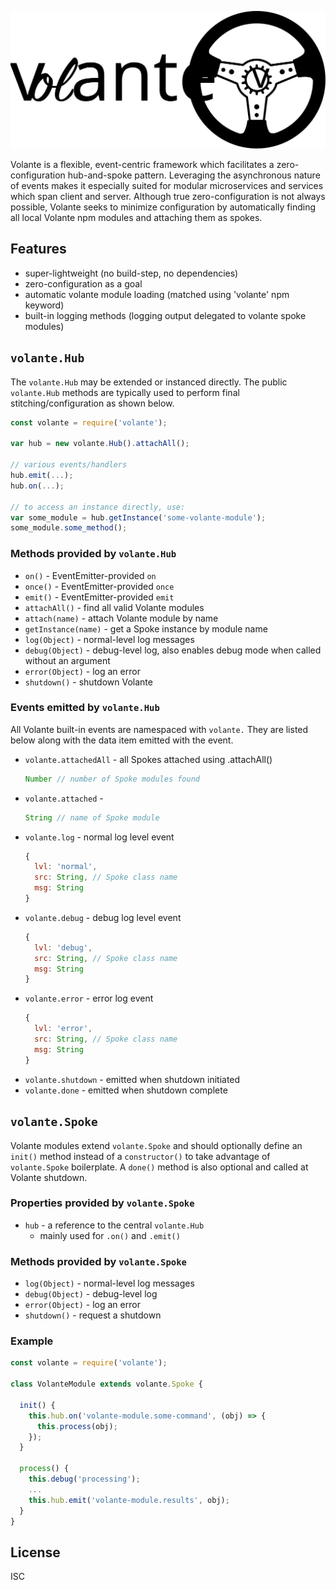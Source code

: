 ![volante](https://raw.githubusercontent.com/msmiley/msmiley.github.io/master/volante-with-text.svg?sanitize=true)

Volante is a flexible, event-centric framework which facilitates a zero-configuration hub-and-spoke pattern. Leveraging the asynchronous nature of events makes it especially suited for modular microservices and services which span client and server. Although true zero-configuration is not always possible, Volante seeks to minimize configuration by automatically finding all local Volante npm modules and attaching them as spokes.

## Features

- super-lightweight (no build-step, no dependencies)
- zero-configuration as a goal
- automatic volante module loading (matched using 'volante' npm keyword)
- built-in logging methods (logging output delegated to volante spoke modules)

## `volante.Hub`

The `volante.Hub` may be extended or instanced directly. The public `volante.Hub` methods are typically used to perform final stitching/configuration as shown below.

```js
const volante = require('volante');

var hub = new volante.Hub().attachAll();

// various events/handlers
hub.emit(...);
hub.on(...);

// to access an instance directly, use:
var some_module = hub.getInstance('some-volante-module');
some_module.some_method();

```

### Methods provided by `volante.Hub`

- `on()` - EventEmitter-provided `on`
- `once()` - EventEmitter-provided `once`
- `emit()` - EventEmitter-provided `emit`
- `attachAll()` - find all valid Volante modules
- `attach(name)` - attach Volante module by name
- `getInstance(name)` - get a Spoke instance by module name
- `log(Object)` - normal-level log messages
- `debug(Object)` - debug-level log, also enables debug mode when called without an argument
- `error(Object)` - log an error
- `shutdown()` - shutdown Volante

### Events emitted by `volante.Hub`

All Volante built-in events are namespaced with `volante.` They are listed below along with the data item emitted with the event.

- `volante.attachedAll` - all Spokes attached using .attachAll()
  ```js
  Number // number of Spoke modules found
  ```
- `volante.attached` -
  ```js
  String // name of Spoke module
  ```
- `volante.log` - normal log level event
  ```js
  {
    lvl: 'normal',
    src: String, // Spoke class name
    msg: String
  }
  ```
- `volante.debug` - debug log level event
  ```js
  {
    lvl: 'debug',
    src: String, // Spoke class name
    msg: String
  }
  ```
- `volante.error` - error log event
  ```js
  {
    lvl: 'error',
    src: String, // Spoke class name
    msg: String
  }
  ```
- `volante.shutdown` - emitted when shutdown initiated
- `volante.done` - emitted when shutdown complete

## `volante.Spoke`

Volante modules extend `volante.Spoke` and should optionally define an `init()` method instead of a `constructor()` to take advantage of `volante.Spoke` boilerplate. A `done()` method is also optional and called at Volante shutdown.

### Properties provided by `volante.Spoke`
- `hub` - a reference to the central `volante.Hub`
  - mainly used for `.on()` and `.emit()`

### Methods provided by `volante.Spoke`
- `log(Object)` - normal-level log messages
- `debug(Object)` - debug-level log
- `error(Object)` - log an error
- `shutdown()` - request a shutdown

### Example

```js
const volante = require('volante');

class VolanteModule extends volante.Spoke {

  init() {
    this.hub.on('volante-module.some-command', (obj) => {
      this.process(obj);
    });
  }

  process() {
    this.debug('processing');
    ...
    this.hub.emit('volante-module.results', obj);
  }
}
```


## License

ISC